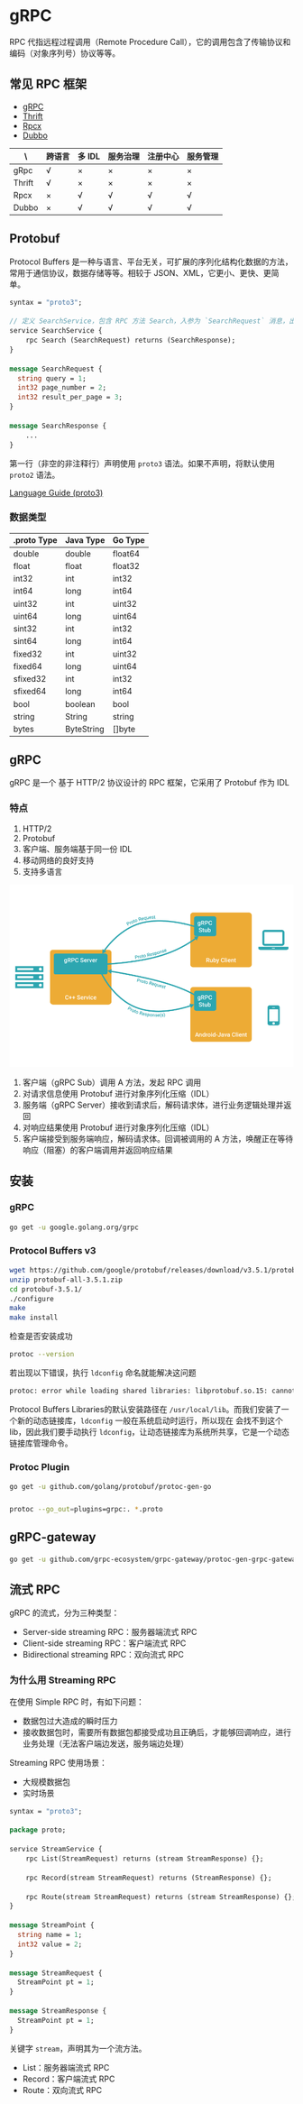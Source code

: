 # gRPC

RPC 代指远程过程调用（Remote Procedure Call），它的调用包含了传输协议和编码（对象序列号）协议等等。

## 常见 RPC 框架

- [gRPC](https://grpc.io/)
- [Thrift](https://github.com/apache/thrift)
- [Rpcx](https://github.com/smallnest/rpcx)
- [Dubbo](https://github.com/apache/incubator-dubbo)

| \      | 跨语言 | 多 IDL | 服务治理 | 注册中心 | 服务管理 |
| ------ | ------ | ------ | -------- | -------- | -------- |
| gRpc   | √      | ×      | ×        | ×        | ×        |
| Thrift | √      | ×      | ×        | ×        | ×        |
| Rpcx   | ×      | √      | √        | √        | √        |
| Dubbo  | ×      | √      | √        | √        | √        |


## Protobuf

Protocol Buffers 是一种与语言、平台无关，可扩展的序列化结构化数据的方法，常用于通信协议，数据存储等等。相较于 JSON、XML，它更小、更快、更简单。

```protobuf
syntax = "proto3";

// 定义 SearchService，包含 RPC 方法 Search，入参为 `SearchRequest` 消息，出参为 `SearchResponse` 消息
service SearchService {
    rpc Search (SearchRequest) returns (SearchResponse);
}

message SearchRequest {
  string query = 1;
  int32 page_number = 2;
  int32 result_per_page = 3;
}

message SearchResponse {
    ...
}
```

第一行（非空的非注释行）声明使用 `proto3` 语法。如果不声明，将默认使用 `proto2` 语法。

[Language Guide (proto3)](https://developers.google.com/protocol-buffers/docs/proto3)

### 数据类型

| .proto Type | Java Type  | Go Type |
| ----------- | ---------- | ------- |
| double      | double     | float64 |
| float       | float      | float32 |
| int32       | int        | int32   |
| int64       | long       | int64   |
| uint32      | int        | uint32  |
| uint64      | long       | uint64  |
| sint32      | int        | int32   |
| sint64      | long       | int64   |
| fixed32     | int        | uint32  |
| fixed64     | long       | uint64  |
| sfixed32    | int        | int32   |
| sfixed64    | long       | int64   |
| bool        | boolean    | bool    |
| string      | String     | string  |
| bytes       | ByteString | []byte  |

## gRPC

gRPC 是一个 基于 HTTP/2 协议设计的 RPC 框架，它采用了 Protobuf 作为 IDL

### 特点

1. HTTP/2
2. Protobuf
3. 客户端、服务端基于同一份 IDL
4. 移动网络的良好支持
5. 支持多语言

![](gRPC-flow.png)

1. 客户端（gRPC Sub）调用 A 方法，发起 RPC 调用
2. 对请求信息使用 Protobuf 进行对象序列化压缩（IDL）
3. 服务端（gRPC Server）接收到请求后，解码请求体，进行业务逻辑处理并返回
4. 对响应结果使用 Protobuf 进行对象序列化压缩（IDL）
5. 客户端接受到服务端响应，解码请求体。回调被调用的 A 方法，唤醒正在等待响应（阻塞）的客户端调用并返回响应结果


## 安装

### gRPC

```bash
go get -u google.golang.org/grpc
```

### Protocol Buffers v3

```bash
wget https://github.com/google/protobuf/releases/download/v3.5.1/protobuf-all-3.5.1.zip
unzip protobuf-all-3.5.1.zip
cd protobuf-3.5.1/
./configure
make
make install
```

检查是否安装成功

```bash
protoc --version
```

若出现以下错误，执行 `ldconfig` 命名就能解决这问题

```bash
protoc: error while loading shared libraries: libprotobuf.so.15: cannot open shared object file: No such file or directory
```

Protocol Buffers Libraries的默认安装路径在 `/usr/local/lib`。而我们安装了一个新的动态链接库，`ldconfig` 一般在系统启动时运行，所以现在
会找不到这个 lib，因此我们要手动执行 `ldconfig`，让动态链接库为系统所共享，它是一个动态链接库管理命令。

### Protoc Plugin

```bash
go get -u github.com/golang/protobuf/protoc-gen-go
```

### 
```bash
protoc --go_out=plugins=grpc:. *.proto
```
## gRPC-gateway

```bash
go get -u github.com/grpc-ecosystem/grpc-gateway/protoc-gen-grpc-gateway
```


## 流式 RPC

gRPC 的流式，分为三种类型：

- Server-side streaming RPC：服务器端流式 RPC
- Client-side streaming RPC：客户端流式 RPC
- Bidirectional streaming RPC：双向流式 RPC


### 为什么用 Streaming RPC

在使用 Simple RPC 时，有如下问题：

- 数据包过大造成的瞬时压力
- 接收数据包时，需要所有数据包都接受成功且正确后，才能够回调响应，进行业务处理（无法客户端边发送，服务端边处理）

Streaming RPC 使用场景：

- 大规模数据包
- 实时场景


```protobuf
syntax = "proto3";

package proto;

service StreamService {
    rpc List(StreamRequest) returns (stream StreamResponse) {};

    rpc Record(stream StreamRequest) returns (StreamResponse) {};

    rpc Route(stream StreamRequest) returns (stream StreamResponse) {};
}

message StreamPoint {
  string name = 1;
  int32 value = 2;
}

message StreamRequest {
  StreamPoint pt = 1;
}

message StreamResponse {
  StreamPoint pt = 1;
}
```

关键字 `stream`，声明其为一个流方法。

- List：服务器端流式 RPC
- Record：客户端流式 RPC
- Route：双向流式 RPC
